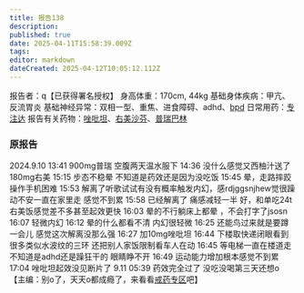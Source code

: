 ```yaml
---
title: 报告138
description: 
published: true
date: 2025-04-11T15:58:39.009Z
tags: 
editor: markdown
dateCreated: 2025-04-12T10:05:12.112Z
---
```


报告者：q【已获得署名授权】
身高体重：170cm, 44kg
基础身体疾病：甲亢、反流胃炎
基础神经异常：双相一型、重焦、进食障碍、adhd、[bpd](/BPD/)
日常用药：[专注达](/%E5%93%8C%E7%94%B2%E9%85%AF/)
报告有关药物：[唑吡坦](/%E6%80%9D%E8%AF%BA%E6%80%9D/)、[右美沙芬](/DXM/)、[普瑞巴林](/PR80/)

### 原报告
2024.9.10
13:41 900mg普瑞 空腹两天温水服下
14:36 没什么感觉又西柚汁送了180mg右美
15:15 步态不稳晕 不知道是药效还是因为没吃饭
15:45 晕，走路摔跤 操作手机困难
15:53 解离了听歌试试有没有概率触发内幻，感rdjggsnjhew觉很躁动不安一直在家里走 感觉不到累
15:58 已经解离了 痛感减轻一半 好，和单吃24t右美饭感觉差不多甚至起效更快
16:03 晕的不行躺床上都晕 ，不会打字了jsosn
16:07 轻微内幻
16:12 晕的什么都看不清 内幻很轻微 
16:25 还能鸟过来就是要蹲一会儿 感觉这次解离没那么强
16:27 加10mg唑吡坦
16:44 下楼取快递闭眼看到很多类似水波纹的三环 还把别人家饭限制看车人在动
16:45 等电梯一直在楼道走 不知道是adhd还是躁狂干的 眼睛睁不开
16:49 运动能力增加根本感觉不到累
17:04 唑吡坦起效没见断片了
9.11 05:39 药效完全过了 没吃没喝第三天还想o 【主编：别o了，天天o都成瘾了，来看看[戒药专区](/categories/%E6%88%92%E6%AF%92/)吧】